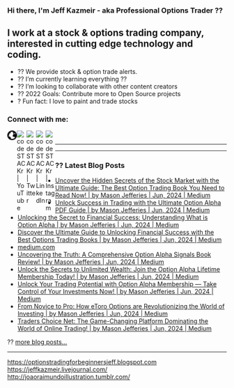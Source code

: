 

<!--
**jeffkazmeir/jeffkazmeir** is a ✨ _special_ ✨ repository because its `README.md` (this file) appears on your GitHub profile.

Here are some ideas to get you started:

- 🔭 I’m currently working on ...
- 🌱 I’m currently learning ...
- 👯 I’m looking to collaborate on ...
- 🤔 I’m looking for help with ...
- 💬 Ask me about ...
- 📫 How to reach me: ...
- 😄 Pronouns: ...
- ⚡ Fun fact: ...
-->
### Hi there, I'm Jeff Kazmeir - aka Professional Options Trader ??
## I work at a stock & options trading company, interested in cutting edge technology and coding.

- ?? We provide stock & option trade alerts.
- ?? I’m currently learning everything ??
- ?? I’m looking to collaborate with other content creators
- ?? 2022 Goals: Contribute more to Open Source projects
- ? Fun fact: I love to paint and trade stocks


### Connect with me:

[<img align="left" alt="codeSTACKr.com" width="22px" src="https://raw.githubusercontent.com/iconic/open-iconic/master/svg/globe.svg" />][website]
[<img align="left" alt="codeSTACKr | YouTube" width="22px" src="https://cdn.jsdelivr.net/npm/simple-icons@v3/icons/youtube.svg" />][youtube]
[<img align="left" alt="codeSTACKr | Twitter" width="22px" src="https://cdn.jsdelivr.net/npm/simple-icons@v3/icons/twitter.svg" />][twitter]
[<img align="left" alt="codeSTACKr | LinkedIn" width="22px" src="https://cdn.jsdelivr.net/npm/simple-icons@v3/icons/linkedin.svg" />][linkedin]
[<img align="left" alt="codeSTACKr | Instagram" width="22px" src="https://cdn.jsdelivr.net/npm/simple-icons@v3/icons/instagram.svg" />][instagram]

<br />

---

---

### ?? Latest Blog Posts

<!-- BLOG-POST-LIST:START -->
- [Uncover the Hidden Secrets of the Stock Market with the Ultimate Guide: The Best Option Trading Book You Need to Read Now! | by Mason Jefferies | Jun, 2024 | Medium](https://tradingoptionsforbeginners.medium.com/uncover-the-hidden-secrets-of-the-stock-market-with-the-ultimate-guide-the-best-option-trading-179dcacbfbb0?source=ifttt--------------3)
- [Unlock Success in Trading with the Ultimate Option Alpha PDF Guide | by Mason Jefferies | Jun, 2024 | Medium](https://tradingoptionsforbeginners.medium.com/unlock-success-in-trading-with-the-ultimate-option-alpha-pdf-guide-c10af4d7a87b?source=ifttt--------------3)
- [Unlocking the Secret to Financial Success: Understanding What is Option Alpha | by Mason Jefferies | Jun, 2024 | Medium](https://tradingoptionsforbeginners.medium.com/unlocking-the-secret-to-financial-success-understanding-what-is-option-alpha-77f2250ea28e?source=ifttt--------------3)
- [Discover the Ultimate Guide to Unlocking Financial Success with the Best Options Trading Books | by Mason Jefferies | Jun, 2024 | Medium](https://tradingoptionsforbeginners.medium.com/discover-the-ultimate-guide-to-unlocking-financial-success-with-the-best-options-trading-books-e226846b4510?source=ifttt--------------3)
- [medium.com](https://medium.com/@tradingoptionsforbeginners/revolutionize-your-trading-strategy-with-the-game-changing-webull-futures-platform-what-you-need-05d87dc9ae5c?source=ifttt--------------3)
- [Uncovering the Truth: A Comprehensive Option Alpha Signals Book Review! | by Mason Jefferies | Jun, 2024 | Medium](https://tradingoptionsforbeginners.medium.com/uncovering-the-truth-a-comprehensive-option-alpha-signals-book-review-1453f6b7a4ce?source=ifttt--------------3)
- [Unlock the Secrets to Unlimited Wealth: Join the Option Alpha Lifetime Membership Today! | by Mason Jefferies | Jun, 2024 | Medium](https://tradingoptionsforbeginners.medium.com/unlock-the-secrets-to-unlimited-wealth-join-the-option-alpha-lifetime-membership-today-423e28b0dedd?source=ifttt--------------3)
- [Unlock Your Trading Potential with Option Alpha Membership — Take Control of Your Investments Now! | by Mason Jefferies | Jun, 2024 | Medium](https://tradingoptionsforbeginners.medium.com/unlock-your-trading-potential-with-option-alpha-membership-take-control-of-your-investments-now-d5c0183b409d?source=ifttt--------------3)
- [From Novice to Pro: How eToro Options are Revolutionizing the World of Investing | by Mason Jefferies | Jun, 2024 | Medium](https://tradingoptionsforbeginners.medium.com/from-novice-to-pro-how-etoro-options-are-revolutionizing-the-world-of-investing-364caa0e9045?source=ifttt--------------3)
- [Traders Choice Net: The Game-Changing Platform Dominating the World of Online Trading! | by Mason Jefferies | Jun, 2024 | Medium](https://tradingoptionsforbeginners.medium.com/traders-choice-net-the-game-changing-platform-dominating-the-world-of-online-trading-8bda5612103f?source=ifttt--------------3)
<!-- BLOG-POST-LIST:END -->

?? [more blog posts...](https://theministerofcapitalism.com/blog/)

---


[website]: https://kingtradingsystems.com/blog/
[twitter]: https://twitter.com/optionstradejef
[youtube]: https://www.youtube.com/channel/UCEo82TuA0YdbXyO2oPecIHQ
[instagram]: https://tradingoptionsforbeginners.medium.com
[linkedin]: https://ca.linkedin.com/in/theministerofcapitalism
 https://optionstradingforbeginnersjeff.blogspot.com
 https://jeffkazmeir.livejournal.com/
 http://joaoraimundoillustration.tumblr.com/



